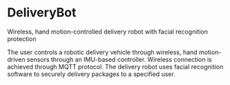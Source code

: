 # DeliveryBot
Wireless, hand motion-controlled delivery robot with facial recognition protection 


The user controls a robotic delivery vehicle through wireless, hand motion-driven sensors through an IMU-based controller. Wireless connection is achieved through MQTT protocol. The delivery robot uses facial recognition software to securely delivery packages to a specified user.